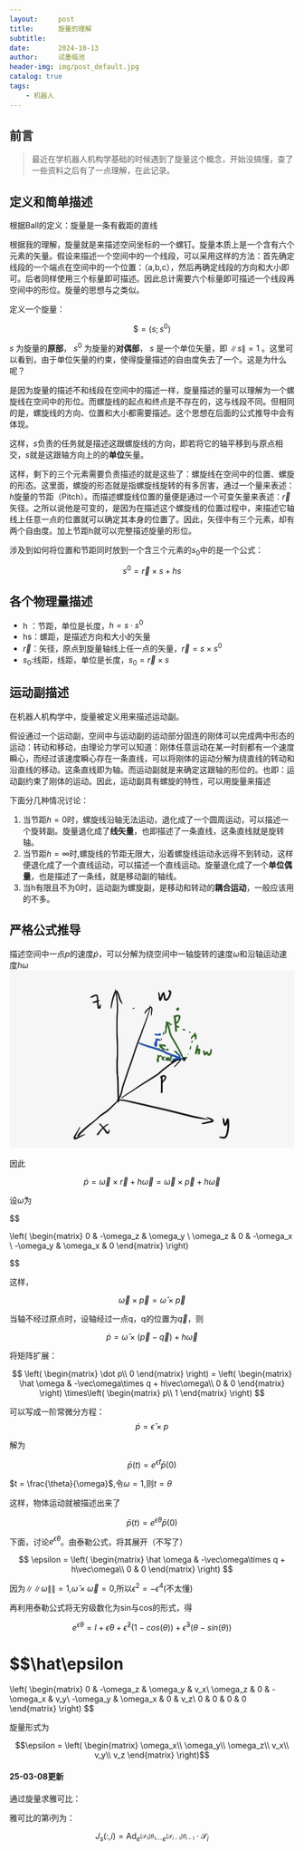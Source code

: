 ```yaml
---
layout:     post
title:      旋量的理解
subtitle:   
date:       2024-10-13
author:     试墨临池
header-img: img/post_default.jpg
catalog: true
tags:
    - 机器人
---
```


## 前言
> 最近在学机器人机构学基础的时候遇到了旋量这个概念，开始没搞懂，查了一些资料之后有了一点理解，在此记录。

## 定义和简单描述

根据Ball的定义：旋量是一条有截距的直线

根据我的理解，旋量就是来描述空间坐标的一个螺钉。旋量本质上是一个含有六个元素的矢量。假设来描述一个空间中的一个线段，可以采用这样的方法：首先确定线段的一个端点在空间中的一个位置：（a,b,c），然后再确定线段的方向和大小即可。后者同样使用三个标量即可描述。因此总计需要六个标量即可描述一个线段再空间中的形位。旋量的思想与之类似。

定义一个旋量：

$$ \$ = (s;s^0) $$



$s$ 为旋量的**原部**， $s^0$ 为旋量的**对偶部**， $s$ 是一个单位矢量，即 $\|s\| = 1$ 。这里可以看到，由于单位矢量的约束，使得旋量描述的自由度失去了一个。这是为什么呢？

是因为旋量的描述不和线段在空间中的描述一样，旋量描述的量可以理解为一个螺旋线在空间中的形位。而螺旋线的起点和终点是不存在的，这与线段不同。但相同的是，螺旋线的方向、位置和大小都需要描述。这个思想在后面的公式推导中会有体现。

这样，$s$负责的任务就是描述这跟螺旋线的方向，即若将它的轴平移到与原点相交，$s$就是这跟轴方向上的的**单位**矢量。

这样，剩下的三个元素需要负责描述的就是这些了：螺旋线在空间中的位置、螺旋的形态。这里面，螺旋的形态就是指螺旋线旋转的有多厉害，通过一个量来表述：$h$旋量的节距（Pitch）。而描述螺旋线位置的量便是通过一个可变矢量来表述：$\vec{r}$矢径。之所以说他是可变的，是因为在描述这个螺旋线的位置过程中，来描述它轴线上任意一点的位置就可以确定其本身的位置了。因此，矢径中有三个元素，却有两个自由度。加上节距h就可以完整描述旋量的形位。

涉及到如何将位置和节距同时放到一个含三个元素的$s_0$中的是一个公式：

$$s^0 = \vec{r}\times s + hs$$

## 各个物理量描述

+ h ：节距，单位是长度，$h = s \cdot s^0$
+ hs：螺距，是描述方向和大小的矢量
+ $\vec {r}$：矢径，原点到旋量轴线上任一点的矢量，$\vec{r} = s\times s^0$
+ $s_0$:线距，线距，单位是长度，$s_0 = \vec{r}\times s$

## 运动副描述

在机器人机构学中，旋量被定义用来描述运动副。

假设通过一个运动副，空间中与运动副的运动部分固连的刚体可以完成两中形态的运动：转动和移动，由理论力学可以知道：刚体任意运动在某一时刻都有一个速度瞬心，而经过该速度瞬心存在一条直线，可以将刚体的运动分解为绕直线的转动和沿直线的移动。这条直线即为轴。而运动副就是来确定这跟轴的形位的。也即：运动副约束了刚体的运动。因此，运动副具有螺旋的特性，可以用旋量来描述

下面分几种情况讨论：

1. 当节距$h = 0$时，螺旋线沿轴无法运动，退化成了一个圆周运动，可以描述一个旋转副。旋量退化成了**线矢量**，也即描述了一条直线，这条直线就是旋转轴。
2. 当节距$h = \infty$时,螺旋线的节距无限大，沿着螺旋线运动永远得不到转动，这样便退化成了一个直线运动，可以描述一个直线运动。旋量退化成了一个**单位偶量**，也是描述了一条线，就是移动副的轴线。
3. 当h有限且不为0时，运动副为螺旋副，是移动和转动的**耦合运动**，一般应该用的不多。

## 严格公式推导

描述空间中一点$p$的速度$\dot p$，可以分解为绕空间中一轴旋转的速度$\omega$和沿轴运动速度$h\omega$  
![](https://raw.githubusercontent.com/shimolinchi/shimolinchi.github.io/master/img/2024-10-13-旋量的理解/1.jpg)

因此

$$ \dot p = \vec\omega \times\vec{r} + h\vec\omega = \vec\omega \times\vec{p} + h\vec\omega$$

设$\hat\omega$为

$$ 

\left(
\begin{matrix}
0 & -\omega_z & \omega_y \\
\omega_z & 0 & -\omega_x \\
-\omega_y & \omega_x & 0
\end{matrix}
\right)

$$

这样，

$$\vec\omega \times \vec p = \hat \omega \times \vec p$$

当轴不经过原点时，设轴经过一点q，q的位置为$\vec q$，则

$$\dot p = \hat\omega \times(\vec{p}-\vec q) + h\vec\omega $$

将矩阵扩展：

$$
\left(
\begin{matrix}
\dot p\\
0
\end{matrix}
\right) = 
\left(
\begin{matrix}
\hat \omega & -\vec\omega\times q + h\vec\omega\\
0 & 0
\end{matrix}
\right)
\times\left(
\begin{matrix}
p\\
1
\end{matrix}
\right)
$$

可以写成一阶常微分方程：
$$\dot p = \hat \epsilon\times p$$

解为

$$\bar p(t) = e^{\hat\epsilon t}\bar p(0)$$

$t = \frac{\theta}{\omega}$,令$\omega = 1$,则$t = \theta$

这样，物体运动就被描述出来了

$$\bar p(t) = e^{\hat\epsilon \theta}\bar p(0)$$

下面，讨论$e^{\hat\epsilon \theta}$。由泰勒公式，将其展开（不写了）

$$
\epsilon = 
\left(
\begin{matrix}
\hat \omega & -\vec\omega\times q + h\vec\omega\\
0 & 0
\end{matrix}
\right)
$$

因为$\| \| \omega \| \|  = 1$,$\hat\omega\times\vec\omega = 0$,所以$\epsilon^2 = -\epsilon^4$(不太懂)

再利用泰勒公式将无穷级数化为sin与cos的形式，得

$$e^{\hat\epsilon \theta} = I + \hat\epsilon\theta + \hat\epsilon^2(1-cos(\theta)) + \hat\epsilon^3(\theta-sin(\theta))$$

$$\hat\epsilon
 = 
 \left(
\begin{matrix}
0 & -\omega_z & \omega_y 
 & v_x\\
\omega_z & 0 & -\omega_x 
 & v_y\\
-\omega_y & \omega_x & 0
 & v_z\\
 0 & 0 & 0 & 0
 \end{matrix}
\right)
 $$

 旋量形式为

 $$\epsilon = 
 \left(
\begin{matrix}
\omega_x\\
\omega_y\\
\omega_z\\
v_x\\
v_y\\
v_z
\end{matrix}
\right)$$

#### 25-03-08更新

通过旋量求雅可比：

雅可比的第i列为：

$$J_s(:,i) = \text{Ad}_{e^{[\mathcal{S}_1]\theta_1} \cdots e^{[\mathcal{S}_{i-1}]\theta_{i-1}}} \cdot \mathcal{S}_i$$